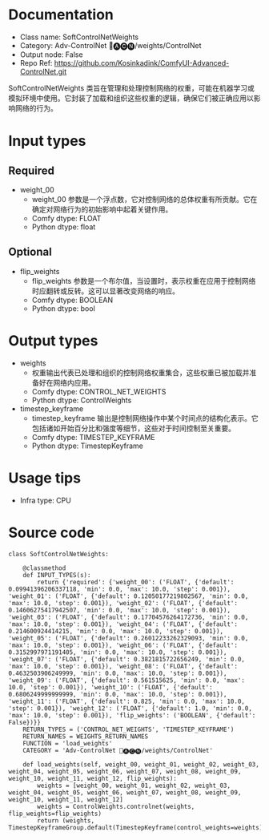 # Documentation
- Class name: SoftControlNetWeights
- Category: Adv-ControlNet 🛂🅐🅒🅝/weights/ControlNet
- Output node: False
- Repo Ref: https://github.com/Kosinkadink/ComfyUI-Advanced-ControlNet.git

SoftControlNetWeights 类旨在管理和处理控制网络的权重，可能在机器学习或模拟环境中使用。它封装了加载和组织这些权重的逻辑，确保它们被正确应用以影响网络的行为。

# Input types
## Required
- weight_00
    - weight_00 参数是一个浮点数，它对控制网络的总体权重有所贡献。它在确定对网络行为的初始影响中起着关键作用。
    - Comfy dtype: FLOAT
    - Python dtype: float
## Optional
- flip_weights
    - flip_weights 参数是一个布尔值，当设置时，表示权重在应用于控制网络时应翻转或反转。这可以显著改变网络的响应。
    - Comfy dtype: BOOLEAN
    - Python dtype: bool

# Output types
- weights
    - 权重输出代表已处理和组织的控制网络权重集合，这些权重已被加载并准备好在网络内应用。
    - Comfy dtype: CONTROL_NET_WEIGHTS
    - Python dtype: ControlWeights
- timestep_keyframe
    - timestep_keyframe 输出是控制网络操作中某个时间点的结构化表示。它包括诸如开始百分比和强度等细节，这些对于时间控制至关重要。
    - Comfy dtype: TIMESTEP_KEYFRAME
    - Python dtype: TimestepKeyframe

# Usage tips
- Infra type: CPU

# Source code
```
class SoftControlNetWeights:

    @classmethod
    def INPUT_TYPES(s):
        return {'required': {'weight_00': ('FLOAT', {'default': 0.09941396206337118, 'min': 0.0, 'max': 10.0, 'step': 0.001}), 'weight_01': ('FLOAT', {'default': 0.12050177219802567, 'min': 0.0, 'max': 10.0, 'step': 0.001}), 'weight_02': ('FLOAT', {'default': 0.14606275417942507, 'min': 0.0, 'max': 10.0, 'step': 0.001}), 'weight_03': ('FLOAT', {'default': 0.17704576264172736, 'min': 0.0, 'max': 10.0, 'step': 0.001}), 'weight_04': ('FLOAT', {'default': 0.214600924414215, 'min': 0.0, 'max': 10.0, 'step': 0.001}), 'weight_05': ('FLOAT', {'default': 0.26012233262329093, 'min': 0.0, 'max': 10.0, 'step': 0.001}), 'weight_06': ('FLOAT', {'default': 0.3152997971191405, 'min': 0.0, 'max': 10.0, 'step': 0.001}), 'weight_07': ('FLOAT', {'default': 0.3821815722656249, 'min': 0.0, 'max': 10.0, 'step': 0.001}), 'weight_08': ('FLOAT', {'default': 0.4632503906249999, 'min': 0.0, 'max': 10.0, 'step': 0.001}), 'weight_09': ('FLOAT', {'default': 0.561515625, 'min': 0.0, 'max': 10.0, 'step': 0.001}), 'weight_10': ('FLOAT', {'default': 0.6806249999999999, 'min': 0.0, 'max': 10.0, 'step': 0.001}), 'weight_11': ('FLOAT', {'default': 0.825, 'min': 0.0, 'max': 10.0, 'step': 0.001}), 'weight_12': ('FLOAT', {'default': 1.0, 'min': 0.0, 'max': 10.0, 'step': 0.001}), 'flip_weights': ('BOOLEAN', {'default': False})}}
    RETURN_TYPES = ('CONTROL_NET_WEIGHTS', 'TIMESTEP_KEYFRAME')
    RETURN_NAMES = WEIGHTS_RETURN_NAMES
    FUNCTION = 'load_weights'
    CATEGORY = 'Adv-ControlNet 🛂🅐🅒🅝/weights/ControlNet'

    def load_weights(self, weight_00, weight_01, weight_02, weight_03, weight_04, weight_05, weight_06, weight_07, weight_08, weight_09, weight_10, weight_11, weight_12, flip_weights):
        weights = [weight_00, weight_01, weight_02, weight_03, weight_04, weight_05, weight_06, weight_07, weight_08, weight_09, weight_10, weight_11, weight_12]
        weights = ControlWeights.controlnet(weights, flip_weights=flip_weights)
        return (weights, TimestepKeyframeGroup.default(TimestepKeyframe(control_weights=weights)))
```